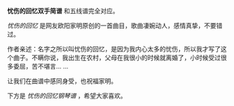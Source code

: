 

**忧伤的回忆双手简谱** 和五线谱完全对应。

_忧伤的回忆_ 是网友欧阳家明原创的一首曲目，歌曲凄婉动人，感情真挚，不要错过。

作者亲述：名字之所以叫忧伤的回忆，是因为我内心太多的忧伤，所以我才写了这个曲子。不瞒你说，我出生在农村，父母在我很小的时候就离婚了，小时候受过很多委屈，苦不堪言...
...

让我们在曲谱中感同身受，也祝福家明。

下方是 _忧伤的回忆钢琴谱_ ，希望大家喜欢。

